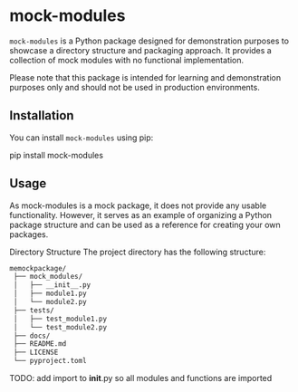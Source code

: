 # mock-modules

`mock-modules` is a Python package designed for demonstration purposes to showcase a directory structure and packaging approach. It provides a collection of mock modules with no functional implementation.

Please note that this package is intended for learning and demonstration purposes only and should not be used in production environments.

## Installation

You can install `mock-modules` using pip:

pip install mock-modules


## Usage
As mock-modules is a mock package, it does not provide any usable functionality. However, it serves as an example of organizing a Python package structure and can be used as a reference for creating your own packages.

Directory Structure
The project directory has the following structure:
```bash
memockpackage/
 ├── mock_modules/
 │   ├── __init__.py
 │   ├── module1.py
 │   └── module2.py
 ├── tests/
 │   ├── test_module1.py
 │   └── test_module2.py
 ├── docs/
 ├── README.md
 ├── LICENSE
 └── pyproject.toml
 ```

 TODO: add import to __init__.py so all modules and functions are imported 